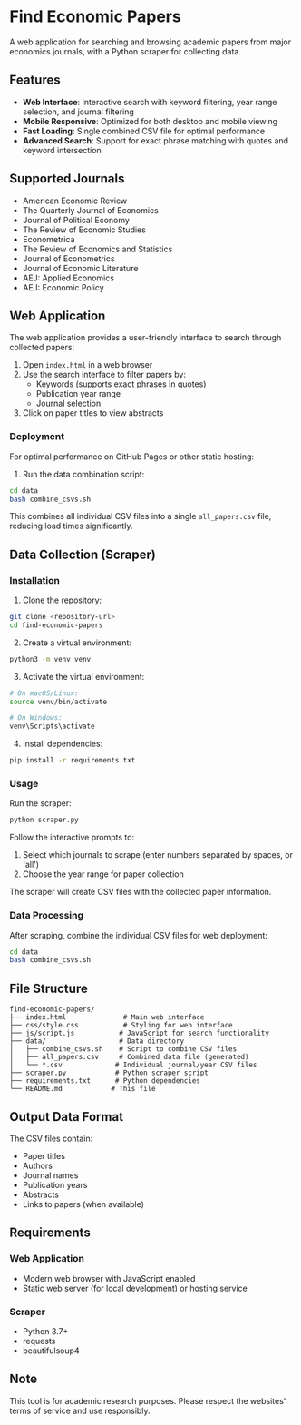 # Find Economic Papers

A web application for searching and browsing academic papers from major economics journals, with a Python scraper for collecting data.

## Features

- **Web Interface**: Interactive search with keyword filtering, year range selection, and journal filtering
- **Mobile Responsive**: Optimized for both desktop and mobile viewing
- **Fast Loading**: Single combined CSV file for optimal performance
- **Advanced Search**: Support for exact phrase matching with quotes and keyword intersection

## Supported Journals

- American Economic Review
- The Quarterly Journal of Economics
- Journal of Political Economy
- The Review of Economic Studies
- Econometrica
- The Review of Economics and Statistics
- Journal of Econometrics
- Journal of Economic Literature
- AEJ: Applied Economics
- AEJ: Economic Policy

## Web Application

The web application provides a user-friendly interface to search through collected papers:

1. Open `index.html` in a web browser
2. Use the search interface to filter papers by:
   - Keywords (supports exact phrases in quotes)
   - Publication year range
   - Journal selection
3. Click on paper titles to view abstracts

### Deployment

For optimal performance on GitHub Pages or other static hosting:

1. Run the data combination script:
```bash
cd data
bash combine_csvs.sh
```

This combines all individual CSV files into a single `all_papers.csv` file, reducing load times significantly.

## Data Collection (Scraper)

### Installation

1. Clone the repository:
```bash
git clone <repository-url>
cd find-economic-papers
```

2. Create a virtual environment:
```bash
python3 -m venv venv
```

3. Activate the virtual environment:
```bash
# On macOS/Linux:
source venv/bin/activate

# On Windows:
venv\Scripts\activate
```

4. Install dependencies:
```bash
pip install -r requirements.txt
```

### Usage

Run the scraper:
```bash
python scraper.py
```

Follow the interactive prompts to:
1. Select which journals to scrape (enter numbers separated by spaces, or 'all')
2. Choose the year range for paper collection

The scraper will create CSV files with the collected paper information.

### Data Processing

After scraping, combine the individual CSV files for web deployment:
```bash
cd data
bash combine_csvs.sh
```

## File Structure

```
find-economic-papers/
├── index.html              # Main web interface
├── css/style.css           # Styling for web interface
├── js/script.js           # JavaScript for search functionality
├── data/                  # Data directory
│   ├── combine_csvs.sh    # Script to combine CSV files
│   ├── all_papers.csv     # Combined data file (generated)
│   └── *.csv             # Individual journal/year CSV files
├── scraper.py            # Python scraper script
├── requirements.txt      # Python dependencies
└── README.md            # This file
```

## Output Data Format

The CSV files contain:
- Paper titles
- Authors
- Journal names
- Publication years
- Abstracts
- Links to papers (when available)

## Requirements

### Web Application
- Modern web browser with JavaScript enabled
- Static web server (for local development) or hosting service

### Scraper
- Python 3.7+
- requests
- beautifulsoup4

## Note

This tool is for academic research purposes. Please respect the websites' terms of service and use responsibly.